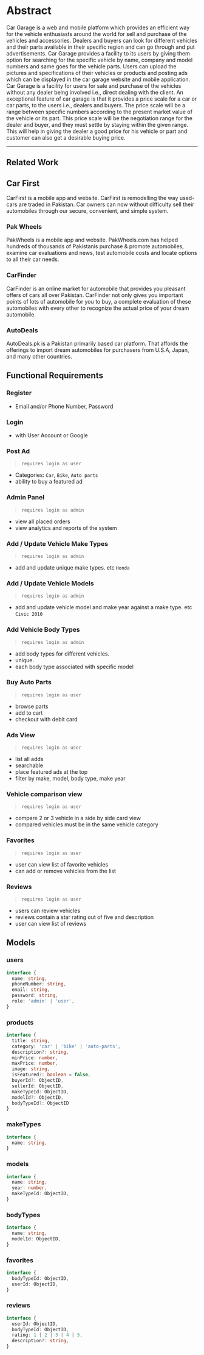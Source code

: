 # Abstract

Car Garage is a web and mobile platform which provides an efficient way for the vehicle enthusiasts around the world for sell and purchase of the vehicles and accessories. Dealers and buyers can look for different vehicles and their parts available in their specific region and can go through and put advertisements. Car Garage provides a facility to its users by giving them option for searching for the specific vehicle by name, company and model numbers and same goes for the vehicle parts. Users can upload the pictures and specifications of their vehicles or products and posting ads which can be displayed in the car garage website and mobile application. Car Garage is a facility for users for sale and purchase of the vehicles without any dealer being involved i.e., direct dealing with the client. An exceptional feature of car garage is that it provides a price scale for a car or car parts, to the users i.e., dealers and buyers. The price scale will be a range between specific numbers according to the present market value of the vehicle or its part. This price scale will be the negotiation range for the dealer and buyer, and they must settle by staying within the given range. This will help in giving the dealer a good price for his vehicle or part and customer can also get a desirable buying price.

---

## Related Work

## Car First

CarFirst is a mobile app and website. CarFirst is remodelling the way used-cars are traded in Pakistan. Car owners can now without difficulty sell their automobiles through our secure, convenient, and simple system.

### Pak Wheels

PakWheels is a mobile app and website. PakWheels.com has helped hundreds of thousands of Pakistanis purchase & promote automobiles, examine car evaluations and news, test automobile costs and locate options to all their car needs.

### CarFinder

CarFinder is an online market for automobile that provides you pleasant offers of cars all over Pakistan. CarFinder not only gives you important points of lots of automobile for you to buy, a complete evaluation of these automobiles with every other to recognize the actual price of your dream automobile.

### AutoDeals

AutoDeals.pk is a Pakistan primarily based car platform. That affords the offerings to import dream automobiles for purchasers from U.S.A, Japan, and many other countries.

## Functional Requirements

### **Register**

- Email and/or Phone Number, Password

### **Login**

- with User Account or Google

### **Post Ad**

>`requires login as user`

- Categories: `Car`, `Bike`, `Auto parts`
- ability to buy a featured ad

### **Admin Panel**

>`requires login as admin`

- view all placed orders
- view analytics and reports of the system

### **Add / Update Vehicle Make Types**

>`requires login as admin`

- add and update unique make types. etc `Honda`

### **Add / Update Vehicle Models**

>`requires login as admin`

- add and update vehicle model and make year against a make type. etc `Civic 2010`

### **Add Vehicle Body Types**

>`requires login as admin`

- add body types for different vehicles.
- unique.
- each body type associated with specific model

### **Buy Auto Parts**

>`requires login as user`

- browse parts
- add to cart
- checkout with debit card

### **Ads View**

>`requires login as user`

- list all adds
- searchable
- place featured ads at the top
- filter by make, model, body type, make year

### **Vehicle comparison view**

>`requires login as user`

- compare 2 or 3 vehicle in a side by side card view
- compared vehicles must be in the same vehicle category

### **Favorites**

>`requires login as user`

- user can view list of favorite vehicles
- can add or remove vehicles from the list

### **Reviews**

>`requires login as user`

- users can review vehicles
- reviews contain a star rating out of five and description
- user can view list of reviews

## Models

### users

```ts
interface {
  name: string,
  phoneNumber: string,
  email: string,
  password: string,
  role: 'admin' | 'user',
}
```

### products

```ts
interface {
  title: string,
  category: 'car' | 'bike' | 'auto-parts',
  description?: string,
  minPrice: number,
  maxPrice: number,
  image: string,
  isFeatured?: boolean = false,
  buyerId?: ObjectID,
  sellerId: ObjectID,
  makeTypeId: ObjectID,
  modelId?: ObjectID,
  bodyTypeId?: ObjectID
}
```

### makeTypes

```ts
interface {
  name: string,
}
```

### models

```ts
interface {
  name: string,
  year: number,
  makeTypeId: ObjectID,
}
```

### bodyTypes

```ts
interface {
  name: string,
  modelId: ObjectID,
}
```

### favorites

```ts
interface {
  bodyTypeId: ObjectID,
  userId: ObjectID,
}
```

### reviews

```ts
interface {
  userId: ObjectID,
  bodyTypeId: ObjectID,
  rating: 1 | 2 | 3 | 4 | 5,
  description?: string,
}
```

